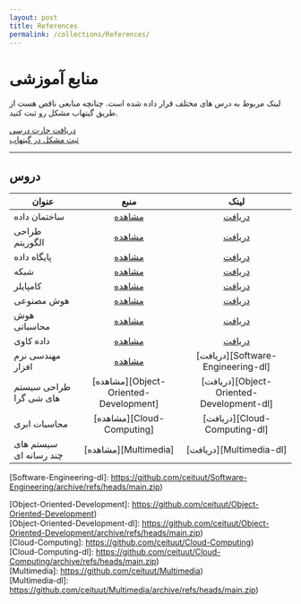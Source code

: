 ```yaml
---
layout: post
title: References
permalink: /collections/References/
---
```


# منابع آموزشی
لینک مربوط به درس های مختلف قرار داده شده است. 
چنانچه منابعی ناقص هست از طریق گیتهاب مشکل رو ثبت کنید.  

[دریافت چارت درسی](https://github.com/ceituut/References/blob/main/Computer-Curriculum-Guide-UUT.pdf)  
[ثبت مشکل در گیتهاب](https://github.com/ceituut/References/issues/new) 
* * *

## دروس

| عنوان | منبع | لینک |
| ------- | :---: | :---: |
| ساختمان داده | [مشاهده][Data-Structures] | [دریافت][Data-Structures-dl] |
| طراحی الگوریتم | [مشاهده][Algorithm-Design] | [دریافت][Algorithm-Design-dl] |
| پایگاه داده | [مشاهده][Data-Base] | [دریافت][Data-Base-dl] |
| شبکه | [مشاهده][Network] | [دریافت][Network-dl] |
| کامپایلر | [مشاهده][Compiler] | [دریافت][Compiler-dl] |
| هوش مصنوعی | [مشاهده][Artificial-Intelligence] | [دریافت][Artificial-Intelligence-dl] |
| هوش محاسباتی | [مشاهده][Computational-Intelligence] | [دریافت][Computational-Intelligence-dl] |
| داده کاوی | [مشاهده][Data-Mining] | [دریافت][Data-Mining-dl] |
| مهندسی نرم افزار | [مشاهده][Software-Engineering] | [دریافت][Software-Engineering-dl] |
| طراحی سیستم های شی گرا | [مشاهده][Object-Oriented-Development] | [دریافت][Object-Oriented-Development-dl] |
| محاسبات ابری | [مشاهده][Cloud-Computing] | [دریافت][Cloud-Computing-dl] |
| سیستم های چند رسانه ای | [مشاهده][Multimedia] | [دریافت][Multimedia-dl] |



[Data-Structures]: https://github.com/ceituut/Data-Structures  "tot"
[Data-Structures-dl]: https://github.com/ceituut/Data-Structures/archive/refs/heads/main.zip  

[Algorithm-Design]: https://github.com/ceituut/Algorithm-Design  
[Algorithm-Design-dl]: https://github.com/ceituut/Algorithm-Design/archive/refs/heads/main.zip  

[Data-Base]: https://github.com/ceituut/Data-Base  
[Data-Base-dl]: https://github.com/ceituut/Data-Base/archive/refs/heads/main.zip  

[Network]: https://github.com/ceituut/Network  
[Network-dl]: https://github.com/ceituut/Network/archive/refs/heads/main.zip  

[Compiler]: https://github.com/ceituut/Compiler  
[Compiler-dl]: https://github.com/ceituut/Compiler/archive/refs/heads/main.zip  

[Artificial-Intelligence]: https://github.com/ceituut/Artificial-Intelligence  
[Artificial-Intelligence-dl]: https://github.com/ceituut/Artificial-Intelligence/archive/refs/heads/main.zip  

[Computational-Intelligence]: https://github.com/ceituut/Computational-Intelligence  
[Computational-Intelligence-dl]: https://github.com/ceituut/Computational-Intelligence/archive/refs/heads/main.zip  

[Data-Mining]: https://github.com/ceituut/Data-Mining  
[Data-Mining-dl]: https://github.com/ceituut/Data-Mining/archive/refs/heads/main.zip  

[Software-Engineering]: https://github.com/ceituut/Software-Engineering  
[Software-Engineering-dl]: https://github.com/ceituut/Software-Engineering/archive/refs/heads/main.zip)  

[Object-Oriented-Development]: https://github.com/ceituut/Object-Oriented-Development)  
[Object-Oriented-Development-dl]: https://github.com/ceituut/Object-Oriented-Development/archive/refs/heads/main.zip)  
[Cloud-Computing]: https://github.com/ceituut/Cloud-Computing)  
[Cloud-Computing-dl]: https://github.com/ceituut/Cloud-Computing/archive/refs/heads/main.zip)  
[Multimedia]: https://github.com/ceituut/Multimedia)  
[Multimedia-dl]: https://github.com/ceituut/Multimedia/archive/refs/heads/main.zip) 